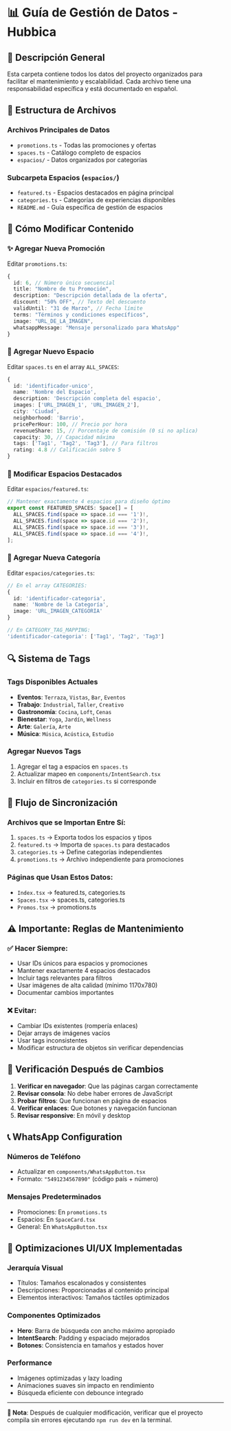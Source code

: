 
# 📊 Guía de Gestión de Datos - Hubbica

## 🎯 Descripción General

Esta carpeta contiene todos los datos del proyecto organizados para facilitar el mantenimiento y escalabilidad. Cada archivo tiene una responsabilidad específica y está documentado en español.

## 📁 Estructura de Archivos

### Archivos Principales de Datos
- `promotions.ts` - Todas las promociones y ofertas
- `spaces.ts` - Catálogo completo de espacios
- `espacios/` - Datos organizados por categorías

### Subcarpeta Espacios (`espacios/`)
- `featured.ts` - Espacios destacados en página principal
- `categories.ts` - Categorías de experiencias disponibles
- `README.md` - Guía específica de gestión de espacios

## 🔧 Cómo Modificar Contenido

### ✨ Agregar Nueva Promoción

Editar `promotions.ts`:
```typescript
{
  id: 6, // Número único secuencial
  title: "Nombre de tu Promoción",
  description: "Descripción detallada de la oferta",
  discount: "50% OFF", // Texto del descuento
  validUntil: "31 de Marzo", // Fecha límite
  terms: "Términos y condiciones específicos",
  image: "URL_DE_LA_IMAGEN",
  whatsappMessage: "Mensaje personalizado para WhatsApp"
}
```

### 🏢 Agregar Nuevo Espacio

Editar `spaces.ts` en el array `ALL_SPACES`:
```typescript
{
  id: 'identificador-unico',
  name: 'Nombre del Espacio',
  description: 'Descripción completa del espacio',
  images: ['URL_IMAGEN_1', 'URL_IMAGEN_2'],
  city: 'Ciudad',
  neighborhood: 'Barrio',
  pricePerHour: 100, // Precio por hora
  revenueShare: 15, // Porcentaje de comisión (0 si no aplica)
  capacity: 30, // Capacidad máxima
  tags: ['Tag1', 'Tag2', 'Tag3'], // Para filtros
  rating: 4.8 // Calificación sobre 5
}
```

### 🎨 Modificar Espacios Destacados

Editar `espacios/featured.ts`:
```typescript
// Mantener exactamente 4 espacios para diseño óptimo
export const FEATURED_SPACES: Space[] = [
  ALL_SPACES.find(space => space.id === '1')!,
  ALL_SPACES.find(space => space.id === '2')!,
  ALL_SPACES.find(space => space.id === '3')!,
  ALL_SPACES.find(space => space.id === '4')!,
];
```

### 📂 Agregar Nueva Categoría

Editar `espacios/categories.ts`:
```typescript
// En el array CATEGORIES:
{
  id: 'identificador-categoria',
  name: 'Nombre de la Categoría',
  image: 'URL_IMAGEN_CATEGORIA'
}

// En CATEGORY_TAG_MAPPING:
'identificador-categoria': ['Tag1', 'Tag2', 'Tag3']
```

## 🔍 Sistema de Tags

### Tags Disponibles Actuales
- **Eventos**: `Terraza`, `Vistas`, `Bar`, `Eventos`
- **Trabajo**: `Industrial`, `Taller`, `Creativo`
- **Gastronomía**: `Cocina`, `Loft`, `Cenas`
- **Bienestar**: `Yoga`, `Jardín`, `Wellness`
- **Arte**: `Galería`, `Arte`
- **Música**: `Música`, `Acústica`, `Estudio`

### Agregar Nuevos Tags
1. Agregar el tag a espacios en `spaces.ts`
2. Actualizar mapeo en `components/IntentSearch.tsx`
3. Incluir en filtros de `categories.ts` si corresponde

## 🔄 Flujo de Sincronización

### Archivos que se Importan Entre Sí:
1. `spaces.ts` → Exporta todos los espacios y tipos
2. `featured.ts` → Importa de `spaces.ts` para destacados
3. `categories.ts` → Define categorías independientes
4. `promotions.ts` → Archivo independiente para promociones

### Páginas que Usan Estos Datos:
- `Index.tsx` → featured.ts, categories.ts
- `Spaces.tsx` → spaces.ts, categories.ts
- `Promos.tsx` → promotions.ts

## ⚠️ Importante: Reglas de Mantenimiento

### ✅ Hacer Siempre:
- Usar IDs únicos para espacios y promociones
- Mantener exactamente 4 espacios destacados
- Incluir tags relevantes para filtros
- Usar imágenes de alta calidad (mínimo 1170x780)
- Documentar cambios importantes

### ❌ Evitar:
- Cambiar IDs existentes (rompería enlaces)
- Dejar arrays de imágenes vacíos
- Usar tags inconsistentes
- Modificar estructura de objetos sin verificar dependencias

## 🚀 Verificación Después de Cambios

1. **Verificar en navegador**: Que las páginas cargan correctamente
2. **Revisar consola**: No debe haber errores de JavaScript
3. **Probar filtros**: Que funcionan en página de espacios
4. **Verificar enlaces**: Que botones y navegación funcionan
5. **Revisar responsive**: En móvil y desktop

## 📞 WhatsApp Configuration

### Números de Teléfono
- Actualizar en `components/WhatsAppButton.tsx`
- Formato: `"5491234567890"` (código país + número)

### Mensajes Predeterminados
- Promociones: En `promotions.ts`
- Espacios: En `SpaceCard.tsx`
- General: En `WhatsAppButton.tsx`

## 🎨 Optimizaciones UI/UX Implementadas

### Jerarquía Visual
- Títulos: Tamaños escalonados y consistentes
- Descripciones: Proporcionadas al contenido principal
- Elementos interactivos: Tamaños táctiles optimizados

### Componentes Optimizados
- **Hero**: Barra de búsqueda con ancho máximo apropiado
- **IntentSearch**: Padding y espaciado mejorados
- **Botones**: Consistencia en tamaños y estados hover

### Performance
- Imágenes optimizadas y lazy loading
- Animaciones suaves sin impacto en rendimiento
- Búsqueda eficiente con debounce integrado

---

**📝 Nota**: Después de cualquier modificación, verificar que el proyecto compila sin errores ejecutando `npm run dev` en la terminal.
